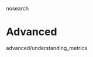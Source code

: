nosearch  

# Advanced

<div class="toctree" titlesonly="">

advanced/understanding_metrics

</div>
